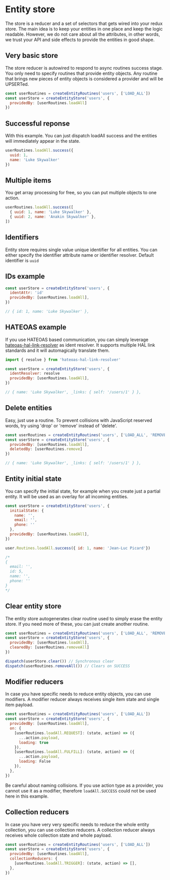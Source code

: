 # Entity store

The store is a reducer and a set of selectors that gets wired into your redux store. The main idea is to keep your entities in one place and keep the logic readable. However, we do not care about all the attributes, in other words, we trust your API and side effects to provide the entities in good shape.

## Very basic store

The store reducer is autowired to respond to async routines success stage. You only need to specify routines that provide entity objects. Any routine that brings new pieces of entity objects is considered a provider and will be UPSERTed.

```javascript
const userRoutines = createEntityRoutines('users', ['LOAD_ALL'])
const userStore = createEntityStore('users', {
  providedBy: [userRoutines.loadAll]
})
```

## Successful reponse

With this example. You can just dispatch loadAll success and the entities will immediately appear in the state.

```javascript
userRoutines.loadAll.success({
  uuid: 1,
  name: 'Luke Skywalker'
})
```

## Multiple items

You get array processing for free, so you can put multiple objects to one action.

```javascript
userRoutines.loadAll.success([
  { uuid: 1, name: 'Luke Skywalker' },
  { uuid: 2, name: 'Anakin Skywalker' },
])
```

## Identifiers

Entity store requires single value unique identifier for all entities. You can either specify the identifier attribute name or identifier resolver. Default identifier is `uuid`

## IDs example

```javascript
const userStore = createEntityStore('users', {
  identAttr: 'id'
  providedBy: [userRoutines.loadAll],
})

// { id: 1, name: 'Luke Skywalker' },
```

## HATEOAS example

If you use HATEOAS based communication, you can simply leverage [hateoas-hal-link-resolver](https://www.npmjs.com/package/hateoas-hal-link-resolver) as ident resolver. It supports multiple HAL link standards and it will automagically translate them.

```javascript
import { resolve } from 'hateoas-hal-link-resolver'

const userStore = createEntityStore('users', {
  identResolver: resolve
  providedBy: [userRoutines.loadAll],
})

// { name: 'Luke Skywalker', _links: { self: '/users/1' } },
```

## Delete entities

Easy, just use a routine. To prevent collisions with JavaScript reserved words, try using 'drop' or 'remove' instead of 'delete'.

```javascript
const userRoutines = createEntityRoutines('users', ['LOAD_ALL', 'REMOVE'])
const userStore = createEntityStore('users', {
  providedBy: [userRoutines.loadAll],
  deletedBy: [userRoutines.remove]
})

// { name: 'Luke Skywalker', _links: { self: '/users/1' } },
```

## Entity initial state

You can specify the initial state, for example when you create just a partial entity. It will be used as an overlay for all incoming entities.

```javascript
const userStore = createEntityStore('users', {
  initialState: {
    name: '',
    email: '',
    phone: ''
  },
  providedBy: [userRoutines.loadAll],
})

user.Routines.loadAll.success({ id: 1, name: 'Jean-Luc Picard'})

/*
{
  email: '',
  id: 5,
  name: '',
  phone: ''
}
*/
```

## Clear entity store

The entity store autogenerates clear routine used to simply erase the entity store. If you need more of these, you can just create another routine.

```javascript
const userRoutines = createEntityRoutines('users', ['LOAD_ALL', 'REMOVE_ALL'])
const userStore = createEntityStore('users', {
  providedBy: [userRoutines.loadAll],
  clearedBy: [userRoutines.removeAll]
})

dispatch(userStore.clear()) // Synchronous clear
dispatch(userRoutines.removeAll()) // Clears on SUCCESS
```

## Modifier reducers

In case you have specific needs to reduce entity objects, you can use modifiers. A modifier reducer always receives single item state and single item payload.

```javascript
const userRoutines = createEntityRoutines('users', ['LOAD_ALL'])
const userStore = createEntityStore('users', {
  providedBy: [userRoutines.loadAll],
  on: {
    [userRoutines.loadAll.REQUEST]: (state, action) => ({
      ...action.payload,
      loading: true
    }),
    [userRoutines.loadAll.FULFILL]: (state, action) => ({
      ...action.payload,
      loading: False
    }),
  },
})
```

Be careful about naming collisions. If you use action type as a provider, you cannot use it as a modifier, therefore `loadAll.SUCCESS` could not be used here in this example.

## Collection reducers

In case you have very very specific needs to reduce the whole entity collection, you can use collection reducers. A collection reducer always receives whole collection state and whole payload.

```javascript
const userRoutines = createEntityRoutines('users', ['LOAD_ALL'])
const userStore = createEntityStore('users', {
  providedBy: [userRoutines.loadAll],
  collectionReducers: {
    [userRoutines.loadAll.TRIGGER]: (state, action) => [],
  },
})
```
